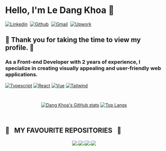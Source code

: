 # Hello, I'm Le Dang Khoa 👋

[![Linkedin](https://img.shields.io/badge/lekhoa011159-0077B5?style=for-the-badge&logo=linkedin&logoColor=white)](https://www.linkedin.com/in/lekhoa011159/)&nbsp;
[![Github](https://img.shields.io/badge/lekhoa011159CloneShowcase-100000?style=for-the-badge&logo=github&logoColor=white)](https://github.com/lekhoa011159CloneShowcase)&nbsp;
[![Gmail](https://img.shields.io/badge/lekhoa011159@gmail.com-D14836?style=for-the-badge&logo=gmail&logoColor=white)](https://github.com/lekhoa011159CloneShowcase)&nbsp;
[![Upwork](https://img.shields.io/badge/Le%20K.-6FDA44?style=for-the-badge&logo=Upwork&logoColor=white)](https://www.upwork.com/freelancers/~016fec0f4240f36f5c)&nbsp;

## 🫶 Thank you for taking the time to view my profile. 💞
### As a Front-end Developer with 2 years of experience, I specialize in creating visually appealing and user-friendly web applications. 

[![Typescript](https://img.shields.io/badge/TypeScript-007ACC?style=for-the-badge&logo=typescript&logoColor=white)]() 
[![React](https://img.shields.io/badge/React-20232A?style=for-the-badge&logo=react&logoColor=61DAFB)]()
[![Vue](https://img.shields.io/badge/Vue.js-35495E?style=for-the-badge&logo=vue.js&logoColor=4FC08D)]()
[![Tailwind](https://img.shields.io/badge/Tailwind_CSS-38B2AC?style=for-the-badge&logo=tailwind-css&logoColor=white)]()

<br />

<div align="center">
  
  [![Dang Khoa's GitHub stats](https://github-readme-stats.vercel.app/api?username=lekhoa011159CloneShowcase&show_icons=true&theme=midnight-purple)](https://github.com/anuraghazra/github-readme-stats) [![Top Langs](https://github-readme-stats.vercel.app/api/top-langs/?username=lekhoa011159CloneShowcase&size_weight=0.5&count_weight=0.5&theme=midnight-purple&layout=donut)](https://github.com/anuraghazra/github-readme-stats)
</div>

<br />

<h2>🚀 &nbsp; MY FAVOURITE REPOSITORIES &nbsp; 🚀</h2>
<div align="center">
  <a target="_blank" href="https://github.com/lekhoa011159CloneShowcase/nuxicommerce">
    <img align="center" src="https://github-readme-stats.vercel.app/api/pin/?username=lekhoa011159CloneShowcase&repo=nuxicommerce&show_icons=true&theme=midnight-purple" />
  </a>
  
  <a target="_blank" href="https://github.com/lekhoa011159CloneShowcase/threejs-portfolio">
    <img align="center" src="https://github-readme-stats.vercel.app/api/pin/?username=lekhoa011159CloneShowcase&repo=threejs-portfolio&show_icons=true&theme=midnight-purple" />
  </a>
  
  <a target="_blank" href="https://github.com/lekhoa011159CloneShowcase/Drippple">
    <img align="center" src="https://github-readme-stats.vercel.app/api/pin/?username=lekhoa011159CloneShowcase&repo=Drippple&show_icons=true&theme=midnight-purple" />
  </a>
  
  <a target="_blank" href="https://github.com/lekhoa011159CloneShowcase/airbnb-clone-full-options">
    <img align="center" src="https://github-readme-stats.vercel.app/api/pin/?username=lekhoa011159CloneShowcase&repo=airbnb-clone-full-options&show_icons=true&theme=midnight-purple" />
  </a>
</div>
